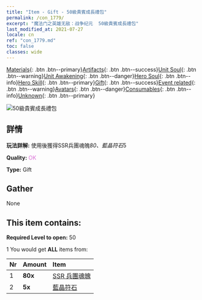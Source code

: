 ```yaml
---
title: "Item - Gift - 50級貴賓成長禮包"
permalink: /con_1779/
excerpt: "魔法门之英雄无敌：战争纪元  50級貴賓成長禮包"
last_modified_at: 2021-07-27
locale: cn
ref: "con_1779.md"
toc: false
classes: wide
---
```

 [Materials](/ItemsCN/){: .btn .btn--primary}[Artifacts](/ItemsCN/Artifacts/){: .btn .btn--success}[Unit Soul](/ItemsCN/UnitSoul/){: .btn .btn--warning}[Unit Awakening](/ItemsCN/UnitAwakening/){: .btn .btn--danger}[Hero Soul](/ItemsCN/HeroSoul/){: .btn .btn--info}[Hero Skill](/ItemsCN/HeroSkill/){: .btn .btn--primary}[Gift](/ItemsCN/Gift/){: .btn .btn--success}[Event related](/ItemsCN/Events/){: .btn .btn--warning}[Avatars](/ItemsCN/Avatars/){: .btn .btn--danger}[Consumables](/ItemsCN/Consumables/){: .btn .btn--info}[Unknown](/ItemsCN/Unknown/){: .btn .btn--primary}

 ![50級貴賓成長禮包](/images/t/i_907220.png)

## 詳情
 **玩法詳解:** 使用後獲得SSR兵團魂魄*80、藍晶符石*5

 **Quality:** <span style="color: #DA70D6">OK</span>

 **Type:** Gift

## Gather

  None

## This item contains:

 **Required Level to open:** 50

 1 You would get **ALL** items  from:

  | Nr | Amount |     Item    |
  |:---|:-------|:------------|
  | 1 |  **80x** | [SSR 兵團魂魄](/cn/Items/con_535/) |  | 
  | 2 |  **5x** | [藍晶符石](/cn/Items/con_716/) |  | 
